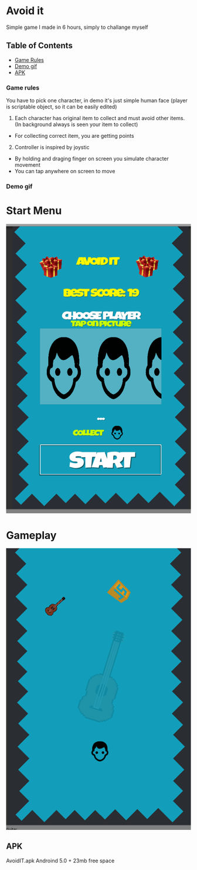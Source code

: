 # Avoid it
Simple game I made in 6 hours, simply to challange myself



## Table of Contents

- [Game Rules](#game-rules)
- [Demo gif](#demo-gif) 
- [APK](#apk)

### Game rules ###
You have to pick one character, in demo it's just simple human face (player is scriptable object, so it can be easily edited)
1. Each character has original item to collect and must avoid other items. (In background always is seen your item to collect)
  - For collecting correct item, you are getting points
2. Controller is inspired by joystic 
  - By holding and draging finger on screen you simulate character movement
  - You can tap anywhere on screen to move
### Demo gif
# Start Menu
![](start.gif)

# Gameplay
![](gameplay.gif)
## APK ##
AvoidIT.apk 
Androind 5.0 + 
23mb free space
